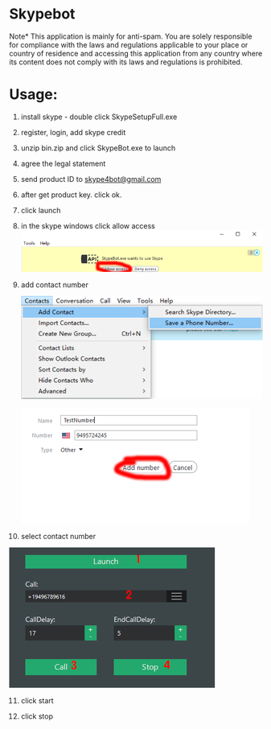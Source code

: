 # Skypebot
Note* This application is mainly for anti-spam. You are solely responsible for compliance with the laws and regulations applicable to your place or country of residence and accessing this application from any country where its content does not comply with its laws and regulations is prohibited. 

# Usage:
1. install skype - double click SkypeSetupFull.exe

2. register, login, add skype credit

3. unzip bin.zip and click SkypeBot.exe to launch

4. agree the legal statement

5. send product ID to skype4bot@gmail.com

6. after get product key. click ok. 

7. click launch

8. in the skype windows click allow access
    ![idea_00](pic/fig1.png)


9. add contact number

    ![idea_01](pic/fig2.png)

    ![idea_02](pic/fig3.png)



10. select contact number

   ![idea_03](pic/fig4.jpg)




11. click start

12. click stop

